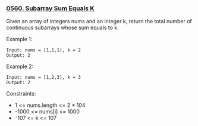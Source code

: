 ### [0560. Subarray Sum Equals K](https://leetcode.com/problems/subarray-sum-equals-k/)

Given an array of integers nums and an integer k, return the total number of continuous subarrays whose sum equals to k.

Example 1:

    Input: nums = [1,1,1], k = 2
    Output: 2

Example 2:

    Input: nums = [1,2,3], k = 3
    Output: 2

Constraints:

- 1 <= nums.length <= 2 * 104
- -1000 <= nums[i] <= 1000
- -107 <= k <= 107
